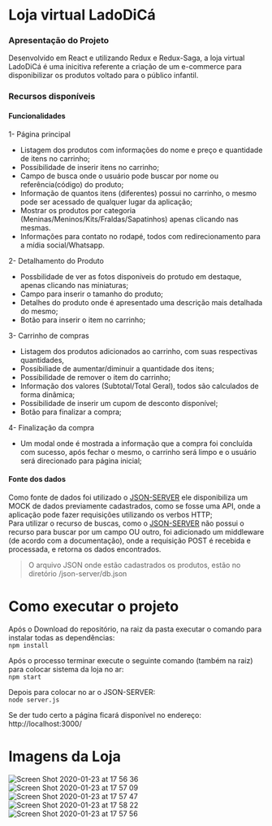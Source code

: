 # Loja virtual LadoDiCá

### Apresentação do Projeto

Desenvolvido em React e utilizando Redux e Redux-Saga, a loja virtual LadoDiCá é uma inicitiva referente a criação de um e-commerce para disponibilizar os produtos voltado para o público infantil.

### Recursos disponíveis

#### Funcionalidades

1- Página principal

- Listagem dos produtos com informações do nome e preço e quantidade de itens no carrinho;
- Possibilidade de inserir itens no carrinho;
- Campo de busca onde o usuário pode buscar por nome ou referência(código) do produto;
- Informação de quantos itens (diferentes) possui no carrinho, o mesmo pode ser acessado de qualquer lugar da aplicação;
- Mostrar os produtos por categoria (Meninas/Meninos/Kits/Fraldas/Sapatinhos) apenas clicando nas mesmas.
- Informações para contato no rodapé, todos com redirecionamento para a mídia social/Whatsapp.

2- Detalhamento do Produto

- Possbilidade de ver as fotos disponiveis do protudo em destaque, apenas clicando nas miniaturas;
- Campo para inserir o tamanho do produto;
- Detalhes do produto onde é apresentado uma descrição mais detalhada do mesmo;
- Botão para inserir o item no carrinho;

3- Carrinho de compras

- Listagem dos produtos adicionados ao carrinho, com suas respectivas quantidades,
- Possibiliade de aumentar/diminuir a quantidade dos itens;
- Possibilidade de remover o item do carrinho;
- Informação dos valores (Subtotal/Total Geral), todos são calculados de forma dinâmica;
- Possibilidade de inserir um cupom de desconto disponível;
- Botão para finalizar a compra;

4- Finalização da compra

- Um modal onde é mostrada a informação que a compra foi concluída com sucesso, após fechar o mesmo, o carrinho será limpo e o usuário será direcionado para página inicial;

#### Fonte dos dados

Como fonte de dados foi utilizado o [JSON-SERVER](https://github.com/typicode/json-server) ele disponibiliza um MOCK de dados previamente cadastrados, como se fosse uma API, onde a aplicação pode fazer requisições utilizando os verbos HTTP; </br>
Para utilizar o recurso de buscas, como o [JSON-SERVER](https://github.com/typicode/json-server) não possui o recurso para buscar por um campo OU outro, foi adicionado um middleware (de acordo com a documentação), onde a requisição POST é recebida e processada, e retorna os dados encontrados.

> O arquivo JSON onde estão cadastrados os produtos, estão no diretório /json-server/db.json

# Como executar o projeto

Após o Download do repositório, na raiz da pasta executar o comando para instalar todas as dependências: </br>
`npm install`

Após o processo terminar execute o seguinte comando (também na raiz) para colocar sistema da loja no ar:</br>
`npm start`

Depois para colocar no ar o JSON-SERVER:</br>
`node server.js`

Se der tudo certo a página ficará disponível no endereço: http://localhost:3000/

# Imagens da Loja

![Screen Shot 2020-01-23 at 17 56 36](https://user-images.githubusercontent.com/21282437/73023348-1fa93780-3e0a-11ea-8a2e-027810bf4509.png)
![Screen Shot 2020-01-23 at 17 57 09](https://user-images.githubusercontent.com/21282437/73023349-1fa93780-3e0a-11ea-9eae-35e5adf893b9.png)
![Screen Shot 2020-01-23 at 17 57 47](https://user-images.githubusercontent.com/21282437/73023350-2041ce00-3e0a-11ea-92e2-e2f29125edb4.png)
![Screen Shot 2020-01-23 at 17 58 22](https://user-images.githubusercontent.com/21282437/73023352-2041ce00-3e0a-11ea-9bde-8303bc8c5f99.png)
![Screen Shot 2020-01-23 at 17 57 56](https://user-images.githubusercontent.com/21282437/73023351-2041ce00-3e0a-11ea-9aa5-83a37eeca5a9.png)
